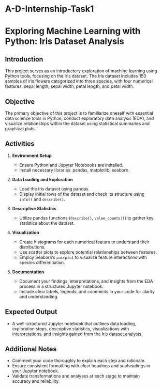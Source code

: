 # A-D-Internship-Task1
# Exploring Machine Learning with Python: Iris Dataset Analysis

## Introduction
This project serves as an introductory exploration of machine learning using Python tools, focusing on the Iris dataset. The Iris dataset includes 150 samples of iris flowers categorized into three species, with four numerical features: sepal length, sepal width, petal length, and petal width.

## Objective
The primary objective of this project is to familiarize oneself with essential data science tools in Python, conduct exploratory data analysis (EDA), and visualize relationships within the dataset using statistical summaries and graphical plots.

## Activities
1. **Environment Setup**
   - Ensure Python and Jupyter Notebooks are installed.
   - Install necessary libraries: pandas, matplotlib, seaborn.

2. **Data Loading and Exploration**
   - Load the Iris dataset using pandas.
   - Display initial rows of the dataset and check its structure using `info()` and `describe()`.

3. **Descriptive Statistics**
   - Utilize pandas functions (`describe()`, `value_counts()`) to gather key statistics about the dataset.
   
4. **Visualization**
   - Create histograms for each numerical feature to understand their distributions.
   - Use scatter plots to explore potential relationships between features.
   - Employ Seaborn’s `pairplot` to visualize feature interactions with species differentiation.

5. **Documentation**
   - Document your findings, interpretations, and insights from the EDA process in a structured Jupyter notebook.
   - Include clear labels, legends, and comments in your code for clarity and understanding.

## Expected Output
- A well-structured Jupyter notebook that outlines data loading, exploration steps, descriptive statistics, visualizations with interpretations, and insights gained from the Iris dataset analysis.

## Additional Notes
- Comment your code thoroughly to explain each step and rationale.
- Ensure consistent formatting with clear headings and subheadings in your Jupyter notebook.
- Validate transformations and analyses at each stage to maintain accuracy and reliability.

